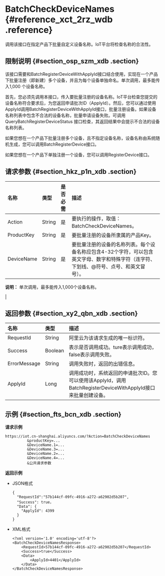 # BatchCheckDeviceNames {#reference_xct_2rz_wdb .reference}

调用该接口在指定产品下批量自定义设备名称。IoT平台将检查名称的合法性。

## 限制说明 {#section_osp_szm_xdb .section}

该接口需要和BatchRegisterDeviceWithApplyId接口结合使用，实现在一个产品下批量注册（即新建）多个设备，并且为每个设备单独命名。单次调用，最多能传入1,000 个设备名称。

首先，您必须先调用本接口，传入要批量注册的设备名称。IoT平台检查您提交的设备名称符合要求后，为您返回申请批次ID（ApplyId）。然后，您可以通过使用ApplyId调用BatchRegisterDeviceWithApplyId接口，批量注册设备。如果设备名称列表中包含不合法的设备名称，批量申请设备失败。可调用QueryBatchRegisterDeviceStatus 接口检查，其返回结果中会提示不合法的设备名称列表。

如果您想在一个产品下批量注册多个设备，且不指定设备名称，设备名称由系统随机生成，您可以调用BatchRegisterDevice接口。

如果您想在一个产品下单独注册一个设备，您可以调用RegisterDevice接口。

## 请求参数 {#section_hkz_p1n_xdb .section}

|名称|类型|是否必需|描述|
|:-|:-|:---|:-|
|Action|String|是|要执行的操作，取值：BatchCheckDeviceNames。|
|ProductKey|String|是|要批量注册的设备所隶属的产品Key。|
|DeviceName|String|是| 要批量注册的设备的名称列表。每个设备名称应包含4-32个字符，可以包含英文字母、数字和特殊字符（连字符、下划线、@符号、点号、和英文冒号）。

 **说明：** 单次调用，最多能传入1,000个设备名称。

 |

## 返回参数 {#section_xy2_qbn_xdb .section}

|名称|类型|描述|
|:-|:-|:-|
|RequestId|String|阿里云为该请求生成的唯一标识符。|
|Success|Boolean|表示是否调用成功。ture表示调用成功，false表示调用失败。|
|ErrorMessage|String|调用失败时，返回的出错信息。|
|ApplyId|Long|调用成功时，系统返回的申请批次ID。您可以使用该ApplyId，调用BatchRegisterDeviceWithApplyId接口来批量创建设备。|

## 示例 {#section_fts_bcn_xdb .section}

**请求示例**

```
https://iot.cn-shanghai.aliyuncs.com/?Action=BatchCheckDeviceNames
          &productKey=...
          &DeviceName.1=...
          &DeviceName.3=...
          &DeviceName.2=...
          &DeviceName.4=...
          &公共请求参数
```

**返回示例**

-   JSON格式

    ```
    {
      "RequestId":"57b144cf-09fc-4916-a272-a62902d5b207",
      "Success": true，
      "Data": {
        "ApplyId": 4399
      }
    }
    ```

-   XML格式

    ```
    <?xml version='1.0' encoding='utf-8'?>
    <BatchCheckDeviceNamesResponse>
        <RequestId>57b144cf-09fc-4916-a272-a62902d5b207</RequestId>
        <Success>true</Success>
        <Data>
            <ApplyId>4401</ApplyId>
        </Data>
    </BatchCheckDeviceNamesResponse>
    ```


